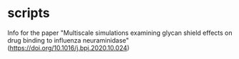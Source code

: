# scripts
Info for the paper "Multiscale simulations examining glycan shield effects on drug binding to influenza neuraminidase" (https://doi.org/10.1016/j.bpj.2020.10.024)
